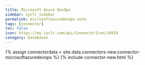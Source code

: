 ```yaml
---
title: Microsoft Azure DevOps
sidebar: cyclr_sidebar
permalink: microsoftazuredevops-auto
tags: [connector]
toc: false
icon: https://my.cyclr.com/api/ConnectorIcon/14919
category: Databases
---
```

{% assign connectordata = site.data.connectors-new.connector-microsoftazuredevops %}
{% include connector-new.html %}	
